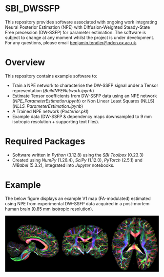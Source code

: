 # SBI_DWSSFP

This repository provides software associated with ongoing work integrating Neural Posterior Estimation (NPE) with Diffusion-Weighted Steady-State Free precession (DW-SSFP) for parameter estimation. The software is subject to change at any moment whilst the project is under development. For any questions, please email benjamin.tendler@ndcn.ox.ac.uk.

# Overview
This repository contains example software to:
- Train a NPE network to characterise the DW-SSFP signal under a Tensor representation (_BuildNPENetwork.ipynb_)
- Estimate Tensor coefficients from DW-SSFP data using an NPE network (_NPE_ParameterEstimation.ipynb_) or Non Linear Least Squares (NLLS) (_NLLS_ParameterEstimation.ipynb_)
- A Trained NPE network (_Posterior.pkl_)
- Example data (DW-SSFP & dependency maps downsampled to 9 mm isotropic resolution + supporting text files).

# Required Packages
- Software written in _Python_ (3.12.8) using the _SBI Toolbox_ (0.23.3)
- Created using _NumPy_ (1.26.4), _SciPy_ (1.12.0), _PyTorch_ (2.5.1) and _NiBabel_ (5.3.2), integrated into _Jupyter_ notebooks.

# Example

The below figure displays an example V1 map (FA-modulated) estimated using NPE from experimental DW-SSFP data acquired in a post-mortem human brain (0.85 mm isotropic resolution). 

![Example V1 map (FA-modulated) estimated using NPE from experimental DW-SSFP data acquired in a post-mortem human brain (0.85 mm isotropic resolution)](https://github.com/BenjaminTendler/SBI_DWSSFP/blob/main/NPE_ExampleImage.png)

